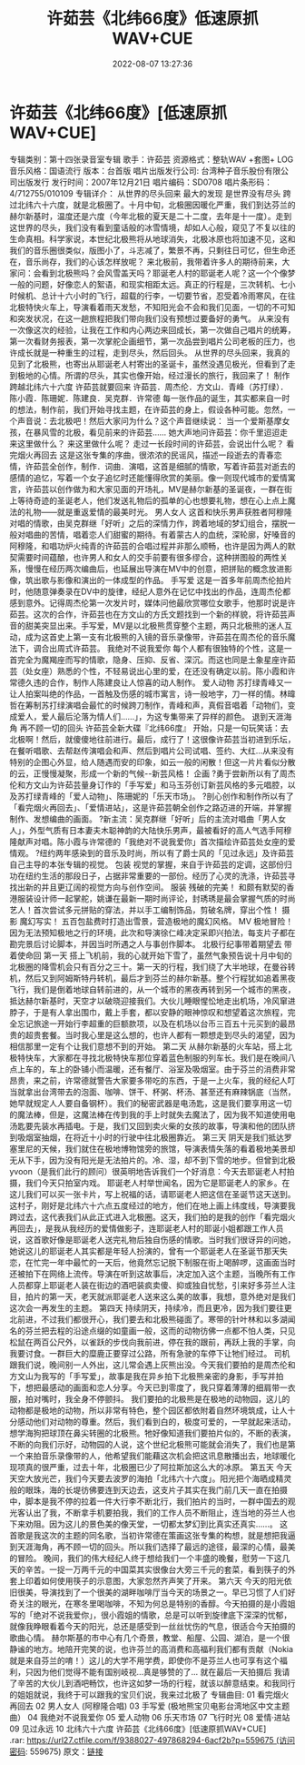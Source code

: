 ﻿---
title: 许茹芸《北纬66度》低速原抓WAV+CUE
date: 2022-08-07 13:27:36
categories: WAV车载音乐、镜像
tags: 华语中文
---
# 许茹芸《北纬66度》[低速原抓WAV+CUE]

专辑类别：第十四张录音室专辑
歌手：许茹芸
资源格式：整轨WAV +套图+ LOG
音乐风格：国语流行
版本：台首版
唱片出版发行公司: 台湾种子音乐股份有限公司出版发行
发行时间：2007年12月21日
唱片编码：SD0708
唱片条形码：4/712755/010109
专辑详介：
从世界的尽头回来 最大的发现 是世界没有尽头
跨过北纬六十六度，就是北极圈了。十月中旬，北极圈因暖化严重，我们到达芬兰的赫尔新基时，温度还是六度（今年北极的夏天是二十二度，去年是十一度）。走到这世界的尽头，我们没有看到童话般的冰雪情境，却如人心般，窥见了不复以往的生命真相。科学家说，本世纪北极熊将从地球消失，北极冰原也将加速不见，这和我们的音乐圈很类似，版图小了，斗志减了，繁景不再，只剩往日可忆，但生命还在，音乐尚存，我们的心该怎样放呢？
来北极前，我带着许多人的期待前来，大家问：会看到北极熊吗？会风雪盖天吗？耶诞老人村的耶诞老人呢？这一个个像梦一般的问题，好像恋人的絮语，和现实相距太远。真正的行程是，三次转机、七小时候机、总计十六小时的飞行，超载的行李，一切要节省，忍受着冷雨寒风，在往北极特快火车上，导演看着雨天发愁，不知阳光会不会和我们见面，一切的不可知和突发状况，在这一趟旅程把我们带向我们没有预想过要备好的勇气。
从来没有一次像这次的经验，让我在工作和内心两边来回成长，第一次做自己唱片的统筹，第一次看财务报表，第一次掌舵企画细节，第一次品尝到唱片公司老板的压力，也许成长就是一种重生的过程，走到尽头，然后回头。
从世界的尽头回来，我真的见到了北极熊，也寄出从耶诞老人村寄出的圣诞卡，虽然没遇见极光，但看到了走到极地的心情。所谓的尽头，其实也像开始，经过漫长的旅行，我回来了！
制作跨越北纬六十六度 许茹芸就要回来
许茹芸．周杰伦．方文山．青峰（苏打绿）．陈小霞．陈珊妮．陈建良．吴克群．许常德
每一张作品的诞生，其实都来自一时的想法，制作前，我们开始寻找主题，在许茹芸的身上，假设各种可能。忽然，一个声音说：去北极吧！然后大家问为什么？这个声音继续说：
当一个爱斯基摩女孩，在暴风雪的北极，看见前来的许茹芸……
她大声地问许茹芸：你千里迢迢走来这里做什么？
来这里做什么呢？
走过一长段时间的许茹芸，会说出什么呢？
看完烟火再回去
这是这张专集的序曲，很浓浓的民谣风，描述一段逝去的青春恋情，许茹芸全创作，制作．词曲．演唱，这首是细腻的情歌，写着许茹芸对逝去的感情的追忆，写着一个女子追忆时还能懂得欣赏的美丽。像一则现代城市的爱情寓言，许茹芸以创作做为和大家见面的开场礼，MV是赫尔新基的圣诞夜，一群在街上等待奇迹的圣诞老人，他们发送礼物后的孤单的心也想要礼物，想在心上点上魔法的礼物——就是重返爱情的最美时光。
男人女人
这首和快乐男声获胜者阿穆隆对唱的情歌，由吴克群继「好听」之后的深情力作，跨着地域的梦幻组合，摆脱一般对唱曲的苦情，唱着恋人们甜蜜的期待。有着蒙古人的血统，深轮廓，好嗓音的阿穆隆，和唱功炉火纯青的许茹芸的合唱过程并非那么顺畅，也许是因为两人的默契需要时间蕴酿，也许男人和女人的交手前要有很多缪合，这种拼图般的两性关系，慢慢在经历两次编曲后，也延展出导演在MV中的创意，把拼贴的概念放进影像，筑出歌与影像和演出的一体成型的作品。
手写爱
这是一首多年前周杰伦拍片时，他随意弹奏录在DV中的旋律，经纪人意外在记忆中找出的作品，连周杰伦都感到意外。记得周杰伦第一次发片时，媒体问他最欣赏哪位女歌手，他那时说是许茹芸。这次的合作，许茹芸也在方文山的方氏文题找到一个新的样貌，将许茹芸声音的甜美突显出来。手写爱，MV是以北极熊贯穿整个主题，两只北极熊的迷人互动，成为这首史上第一支有北极熊的入镜的音乐录像带，许茹芸在周杰伦的音乐魔法下，调合出周式许茹芸。
我绝对不说我爱你
每个人都有很独特的个性，这是一首完全为魔羯座而写的情歌，隐身、压抑、反省、深沉。而这也同是土象星座许茹芸（处女座）熟悉的个性，不轻易说出心里的爱，在还没有确定以前。陈小霞和许常德久违的合作，制作人陈建良让人惊喜的动人制作。
爱人动物
苏打绿青峰又一让人拍案叫绝的作品，一首触及伤感的城市寓言，诗一般地字，刀一样的情。林暐哲在筹制苏打绿演唱会最忙的时候跨刀制作，青峰和声，真假音唱着「动物们，变成爱人，爱人最后沦落为情人们……」，为这专集带来了异样的颜色。
退到天涯海角 再不顾一切的回头
许茹芸全新大碟『北纬66度』
开始，只是一句玩笑话：去北极啊！然后，就傻傻地往前进行。最后，成行了！这很像许茹芸当初进到乐坛，在餐听唱歌、去帮赵传演唱会和声、然后到唱片公司试唱、签约、大红…从来没有特别的企图心外显，给人随遇而安的印象，如云一般的闲散！但这一片片看似分散的云，正慢慢凝聚，形成一个新的气候--新芸风格！
企画
?勇于尝新所以有了周杰伦和方文山为许茹芸量身订作的「手写爱」和马玉芬创订新芸风格的多元唱腔，以及苏打绿青峰的「爱人动物」、陈珊妮的「乐天市场」。
?剖心创作和制作所以有了「看完烟火再回去」、「爱情进站」，这是许茹芸朝全创作之路迈进的开端，并掌握制作、发想编曲的画面。
?新主流：吴克群继「好听」后的主流对唱曲「男人女人」，外型气质有日本妻夫木聪神韵的大陆快乐男声，最被看好的高人气选手阿穆隆献声对唱。陈小霞与许常德的「我绝对不说我爱你」首次描绘许茹芸处女座的爱情观。
?纽约两年感染到的音乐及时尚，所以有了爵士风的「见过永远」及许茹芸自己主导的本张专辑的视觉。
包装
视觉的掌握，来自于许茹芸的定调，这部份归功在纽约生活的那段日子，占据非常重要的一部份。经历了心灵的洗涤，许茹芸寻找出新的并且更辽阔的视觉方向与创作空间。
服装 残破的完美！
和颇有默契的香港服装设计师一起掌舵，姚谦在最新一期时尚评论，封琇琇是最会掌握气质的时尚艺人！首次尝试多元拼贴的穿法，并以手工编制饰品，剪破名牌，穿出个性！
摄影 魔幻写实！
五百包盐费时打造出雪景，营造极地的魔幻风格。
MV 极地冒险！
因为无法预知极地之行的环境，此次和导演徐仁峰决定采即兴拍法，每支片子都在勘完景后讨论脚本，并因当时所遇之人与事创作脚本。
北极行纪事带着期望去 带着使命回
第一天
搭上飞机前，我的心就开始下雪了，虽然气象预告说十月中旬的北极圈的降雪机会只有百分之三十。第一天的行程，我们绕了大半地球，在曼谷转机，然后又到阿姆斯特丹转机，最后才到芬兰的赫尔新基。整个行程犹如追着黑夜飞行，我们是倒着地球自转前进的，从一个城市的黑夜再转到另一个城市的黑夜，抵达赫尔新基时，天空才以破晓迎接我们。大伙儿睡眼惺忪地走出机场，冷风窜进脖子，于是有人拿出围巾，戴上手套，都以安静的眼神惊叹和想望着这次旅程，完全忘记旅途一开始行李超重的巨额款项，以及在机场以台币三百五十元买到的最昂贵的超贵套餐。当时我心里是这么想的，也许人都有一颗想走到尽头的渴望，因为相信那里一定有个让我们意想不到的开始。
第二天
从赫尔新基的火车站，搭上北极特快车，大家都在寻找北极特快车那位穿着蓝色制服的列车长。我们是在晚间八点上车的，车上的卧铺小而温暖，还有餐厅、浴室及吸烟室。由于芬兰的消费非常昂贵，来之前，许常德就警告大家要多带吃的东西，于是一上火车，我的经纪人叮当就拿出台湾带去的泡面、咖啡、饼干、杯粥、杯汤、甚至还有麻辣锅底（当然，她早就规定人人要自备钢杯）。我们的秘密武器是电汤匙，这是我们要享用这一切的魔法棒，但是，这魔法棒在传到我的手上时就失去魔法了，因为我不知道使用电汤匙要先装水再插电。于是，我们又回到卖火柴的女孩的故事，导演和他的团队挤到吸烟室抽烟，在将近十小时的行驶中往北极圈靠近。
第三天
阴天是我们抵达罗塞里尼的天候，我们就住在极地博物馆旁的旅馆，导演表情失落的看着极地美景却无从下手，因为没有阳光是无法拍片的。冷、湿，却不到下雪的地步。但曾到北极yvoon（是我们此行的顾问）很英明地告诉我们一个好消息：今天去耶诞老人村拍摄，我们今天只拍室内戏。
耶诞老人村举世闻名，因为它是耶诞老人的家乡。在这儿我们可以买一张卡片，写上祝福的话，请耶诞老人把这信在圣诞节这天送到。这村子，刚好是北纬六十六点五度经过的地方，他们在地上画上纬度线，导演要我跨过去，这代表我们从此正式进入北极圈。这天，我们拍的是我的创作「看完烟火再回去」，是我从我经历的爱情做影子，连耶诞老人村的耶诞小姐都跟工作人员说，这首歌好像是耶诞老人送完礼物后独自伤感的情歌。当时我们很讶异的问她，她说这儿的耶诞老人其实都是年轻人扮演的，曾有一个耶诞老人在圣诞节那天失恋，在忙完一年中最忙的一天后，他竟然忘记脱下制服在街上喝醉啰，这画面当时还被拍下在网络上流传。导演在听到这故事后，决定加入这个主题，当晚所有工作人员都穿上耶诞老人装在街边的酒吧装疯卖傻、抑或独自忧愁，引来好多芬兰人注目，拍片的第一天，老天就派耶诞老人送来这么美的故事，我想，意外绝对是我们这次会一再发生的主题。
第四天
持续阴天，持续冷，而且更冷，因为我们要往更北前进，不过我们都很开心，我们要去和北极熊碰面了。寒带的针叶林和以多湖闻名的芬兰把去程的沿途点缀的如童画一般，这而的动物彷佛一点都不怕人类，只见松鼠在两百公尺外，以雀跃的步伐向我前进，停在我的跟前，再跃上我的手掌，向我要讨食。一群巨大的糜鹿正要穿过公路，所有急驶的车停下让牠们经过。
司机跟我们说，晚间别一人外出，这儿常会遇上灰熊出没。今天我们要拍的是周杰伦和方文山为我写的「手写爱」，故事是我在异乡拍下北极熊亲密的身影，手写并拍下，想把最感动的画面和恋人分享。今天已到零度了，我只穿着薄薄的细肩带一衣服，拍对嘴时，我全身不停颤抖。
我们要拍的北极熊是在极地的动物园，这儿的动物都是极地的动物，所以非常有特色，整个园区都依附着自然环境筑成，让人十分感动他们对动物的尊重。然后，我们看到白的，极度可爱的，一早就起来活动，想学海狗把球顶在鼻尖转圈的北极熊。牠好像知道我们要拍片似的，不断的表演，不断的向我们示好，动物园的人说，这个世纪北极熊可能就会消失了，我们也是第一个来拍音乐录像带的人，他希望我们能藉这次机会把这讯息散播出去，地球暖化现项真的很严重，过去十年，北极圈已少了阿拉斯加这么大的冰原。
第五天
今天天空大放光芒，我们今天要去波罗的海拍「北纬六十六度」。阳光把个海晒成精灵般的眼珠，海的长堤彷佛要连到天边去，这支片子其实在我门前几天一直在拍摄中，脚本是我不停的拉着一件大行李不断北行，我们拍片的当时，一群中国去的观光客认出了我，不断拿手机要拍我，我们的工作人员不断阻止，连当地的芬兰人也下来劝阻。因为这儿的景色美的像天堂，一切都太梦幻到比真实还真实……。
这首歌是我这次的主题的同名歌，当初许常德在策画这张专集的构想，就是想把我逼到天涯海角，再不顾一切的回头。所以我们选择了最远的途径，最深的心情，最美的冒险。
晚间，我们的伟大经纪人终于想给我们一个丰盛的晚餐，慰劳一下这几天的辛苦。一捉一万两千元的中国菜其实很像台大旁三千元的套菜，看到筷子的外套上印着如何使用筷子的示意图，大家忽然齐声笑了开来。
第六天
今天的阳光依旧很美，导演找到了一个很美的湖畔咖啡厅当今天的场景之一。早已习惯了人们好奇关注的眼光，在寒冬里喝咖啡，不知为何总是特别的香醇。今天拍摄的是小霞姐写的「绝对不说我爱你」，很小霞姐的情歌，总是可以听到旋律底下深深的忧郁，就像我睁眼看着今天的阳光，总还是感受到一丝丝忧伤的气息，很适合今天拍摄的歌曲心情。
赫尔斯基的市中心有几个奇景，教堂、船屋、公园、湖泊，是一个很静谧的地方。地陪开完笑的说，也许芬兰的高消费和高福利我们都有贡献（Nokia就是来自芬兰的唷！）这儿的大学不用学费，即使你不是芬兰人也可享有这个福利，只因为他们觉得不能有国别岐视…真是够赞的了…
就在最后一天拍摄后
我请了辛苦的大伙儿到酒吧畅饮，也许这如梦一场的行程，就该以醉意结束。和我同行的姐姐就说，我终于可以跟我的宝贝们说，我来过北极了
专辑曲目:
01 看完烟火再回去
02 男人女人 (阿穆隆合唱)
03 手写爱 (极地熊宝贝电影台湾地区中文主题曲）
04 我绝对不说我爱你
05 爱人动物
06 乐天市场
07 飞行时光
08 爱情·进站
09 见过永远
10 北纬六十六度
许茹芸《北纬66度》[低速原抓WAV+CUE]
.rar: https://url27.ctfile.com/f/9388027-497868294-6acf2b?p=559675 (访问密码:
559675)
原文：[链接](https://blog.sina.com.cn/s/blog_1647c7e7601030yr3.html)